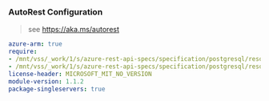 ### AutoRest Configuration

> see https://aka.ms/autorest

``` yaml
azure-arm: true
require:
- /mnt/vss/_work/1/s/azure-rest-api-specs/specification/postgresql/resource-manager/readme.md
- /mnt/vss/_work/1/s/azure-rest-api-specs/specification/postgresql/resource-manager/readme.go.md
license-header: MICROSOFT_MIT_NO_VERSION
module-version: 1.1.2
package-singleservers: true
```